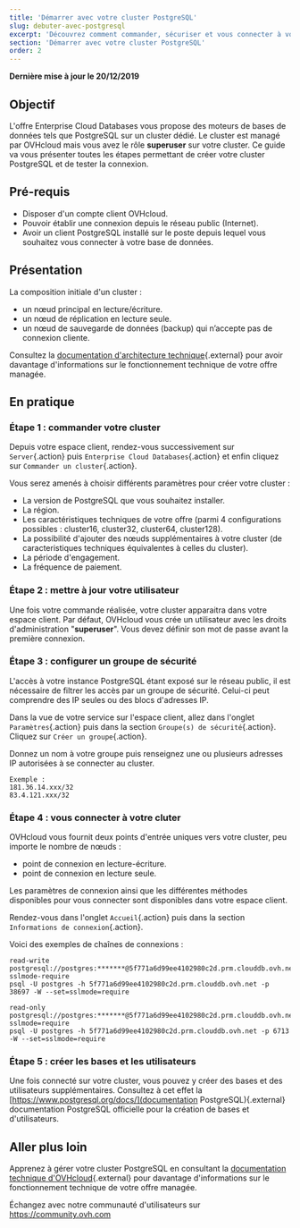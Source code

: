 ```yaml
---
title: 'Démarrer avec votre cluster PostgreSQL'
slug: debuter-avec-postgresql
excerpt: 'Découvrez comment commander, sécuriser et vous connecter à votre instance PostgreSQL'
section: 'Démarrer avec votre cluster PostgreSQL'
order: 2
---
```


**Dernière mise à jour le 20/12/2019**

## Objectif

L'offre Enterprise Cloud Databases vous propose des moteurs de bases de données tels que PostgreSQL sur un cluster dédié.
Le cluster est managé par OVHcloud mais vous avez le rôle **superuser** sur votre cluster.
Ce guide va vous présenter toutes les étapes permettant de créer votre cluster PostgreSQL et de tester la connexion.

## Pré-requis
- Disposer d'un compte client OVHcloud.
- Pouvoir établir une connexion depuis le réseau public (Internet).
- Avoir un client PostgreSQL installé sur le poste depuis lequel vous souhaitez vous connecter à votre base de données.

## Présentation
La composition initiale d'un cluster :

- un nœud principal en lecture/écriture.
- un nœud de réplication en lecture seule.
- un nœud de sauvegarde de données (backup) qui n’accepte pas de connexion cliente.

Consultez la [documentation d'architecture technique](https://www.postgresql.org/docs/){.external} pour avoir davantage d'informations sur le fonctionnement technique de votre offre managée.

## En pratique

### Étape 1 : commander votre cluster

Depuis votre espace client, rendez-vous successivement sur `Server`{.action} puis `Enterprise Cloud Databases`{.action} et enfin cliquez sur `Commander un cluster`{.action}.

Vous serez amenés à choisir différents paramètres pour créer votre cluster :

- La version de PostgreSQL que vous souhaitez installer.
- La région.
- Les caractéristiques techniques de votre offre (parmi 4 configurations possibles : cluster16, cluster32, cluster64, cluster128).
- La possibilité d'ajouter des nœuds supplémentaires à votre cluster (de caracteristiques techniques équivalentes à celles du cluster).
- La période d'engagement.
- La fréquence de paiement.

### Étape 2 : mettre à jour votre utilisateur

Une fois votre commande réalisée, votre cluster apparaitra dans votre espace client.
Par défaut, OVHcloud vous crée un utilisateur avec les droits d'administration "**superuser**". Vous devez définir son mot de passe avant la première connexion.

### Étape 3 : configurer un groupe de sécurité

L'accès à votre instance PostgreSQL étant exposé sur le réseau public, il est nécessaire de filtrer les accès par un groupe de sécurité. Celui-ci peut comprendre des IP seules ou des blocs d'adresses IP.

Dans la vue de votre service sur l'espace client, allez dans l'onglet `Paramètres`{.action} puis dans la section `Groupe(s) de sécurité`{.action}. Cliquez sur `Créer un groupe`{.action}.

Donnez un nom à votre groupe puis renseignez une ou plusieurs adresses IP autorisées à se connecter au cluster.

```
Exemple :
181.36.14.xxx/32
83.4.121.xxx/32
```

### Étape 4 : vous connecter à votre cluter

OVHcloud vous fournit deux points d'entrée uniques vers votre cluster, peu importe le nombre de nœuds :

- point de connexion en lecture-écriture.
- point de connexion en lecture seule.

Les paramètres de connexion ainsi que les différentes méthodes disponibles pour vous connecter sont disponibles dans votre espace client.

Rendez-vous dans l'onglet `Accueil`{.action} puis dans la section `Informations de connexion`{.action}.

Voici des exemples de chaînes de connexions :

```
read-write
postgresql://postgres:*******@5f771a6d99ee4102980c2d.prm.clouddb.ovh.net:38697/postgres?sslmode-require
psql -U postgres -h 5f771a6d99ee4102980c2d.prm.clouddb.ovh.net -p 38697 -W --set=sslmode=require
```
   
```
read-only
postgresql://postgres:*******@5f771a6d99ee4102980c2d.prm.clouddb.ovh.net:6713/postgres?sslmode=require
psql -U postgres -h 5f771a6d99ee4102980c2d.prm.clouddb.ovh.net -p 6713 -W --set=sslmode=require
```

### Étape 5 : créer les bases et les utilisateurs

Une fois connecté sur votre cluster, vous pouvez y créer des bases et des utilisateurs supplémentaires.
Consultez à cet effet la [https://www.postgresql.org/docs/](documentation PostgreSQL){.external} documentation PostgreSQL officielle pour la création de bases et d'utilisateurs.


## Aller plus loin

Apprenez à gérer votre cluster PostgreSQL en consultant la [documentation technique d'OVHcloud](../enterprise-cloud-databases/){.external} pour davantage d'informations sur le fonctionnement technique de votre offre managée.

Échangez avec notre communauté d'utilisateurs sur <https://community.ovh.com>
